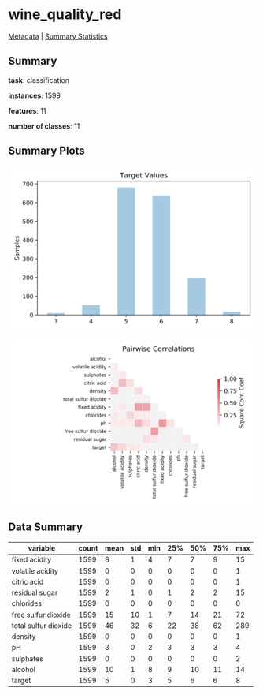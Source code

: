 # wine_quality_red

[Metadata](metadata.yaml) | [Summary Statistics](summary_stats.csv)

## Summary

**task**: classification

**instances**: 1599

**features**: 11

**number of classes**: 11

## Summary Plots

![Labels](label.svg)

![Corr](corr.svg)

## Data Summary

|	variable	|	count	|	mean	|	std	|	min	|	25%	|	50%	|	75%	|	max|
| --- | --- | --- | --- | --- | --- | --- | --- | --- |
|	fixed acidity	|	1599	|	8	|	1	|	4	|	7	|	7	|	9	|	15
|	volatile acidity	|	1599	|	0	|	0	|	0	|	0	|	0	|	0	|	1
|	citric acid	|	1599	|	0	|	0	|	0	|	0	|	0	|	0	|	1
|	residual sugar	|	1599	|	2	|	1	|	0	|	1	|	2	|	2	|	15
|	chlorides	|	1599	|	0	|	0	|	0	|	0	|	0	|	0	|	0
|	free sulfur dioxide	|	1599	|	15	|	10	|	1	|	7	|	14	|	21	|	72
|	total sulfur dioxide	|	1599	|	46	|	32	|	6	|	22	|	38	|	62	|	289
|	density	|	1599	|	0	|	0	|	0	|	0	|	0	|	0	|	1
|	pH	|	1599	|	3	|	0	|	2	|	3	|	3	|	3	|	4
|	sulphates	|	1599	|	0	|	0	|	0	|	0	|	0	|	0	|	2
|	alcohol	|	1599	|	10	|	1	|	8	|	9	|	10	|	11	|	14
|	target	|	1599	|	5	|	0	|	3	|	5	|	6	|	6	|	8
